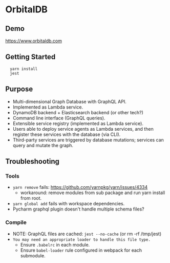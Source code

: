 # OrbitalDB

## Demo

https://www.orbitaldb.com


## Getting Started

~~~~
  yarn install
  jest
~~~~


## Purpose

- Multi-dimensional Graph Database with GraphQL API.
- Implemented as Lambda service.
- DynamoDB backend + Elasticsearch backend (or other tech?)
- Command line interface (GraphQL queries).
- Extensible service registry (implemented as Lambda service).
- Users able to deploy service agents as Lambda services, and then register these services with the database (via CLI).
- Third-party services are triggered by database mutations; services can query and mutate the graph.


## Troubleshooting

### Tools
- `yarn remove` fails: https://github.com/yarnpkg/yarn/issues/4334
  - workaround: remove modules from sub package and run yarn install from root.
- `yarn global add` fails with workspace dependencies.
- Pycharm graphql plugin doesn't handle multiple schema files?

### Compile
- NOTE: GraphQL files are cached: `jest --no-cache` (or rm -rf /tmp/jest)
- `You may need an appropriate loader to handle this file type.`
  - Ensure `.babelrc` in each module.
  - Ensure `babel-loader` rule configured in webpack for each submodule.
